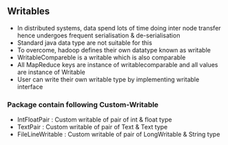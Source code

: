 

## Writables

- In distributed systems, data spend lots of time doing inter node transfer hence undergoes frequent serialisation & de-serialisation
- Standard java data type are not suitable for this
- To overcome, hadoop defines their own datatype  known as writable
- WritableCompareble is a writable which is also comparable 
- All MapReduce keys are instance of writablecomparable  and all
values are instance of Writable
- User can write their own writable type by implementing writable interface

### Package contain following Custom-Writable 

- IntFloatPair : Custom writable of pair of  int & float type
- TextPair : Custom writable of pair of Text & Text type
- FileLineWritable : Custom writable of pair of LongWritable & String type




  





